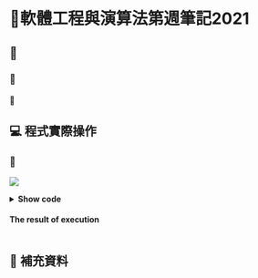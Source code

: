 # 📝軟體工程與演算法第週筆記2021
## 📖 
### 🔖 
#### 📍 
## 💻 程式實際操作
### 🔗 
![](pic/)
<details>
  <summary><b>Show code</b></summary>

  ```
  ```
</details>

#### The result of execution
```
```

## 📖 補充資料